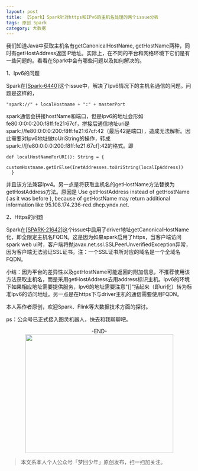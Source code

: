 ```yaml
---
layout: post
title: 【Spark】Spark针对https和IPv6的主机名处理的两个issue分析
tags: 原创 Spark
category: 大数据
---
```


我们知道Java中获取主机名有getCanonicalHostName, getHostName两种，同时有getHostAddress返回IP地址。实际上，在不同的平台和网络环境下它们是有一些问题的。看看在Spark中会有哪些问题以及如何解决的。

1、Ipv6的问题

Spark在[[Spark-6440]](https://github.com/apache/spark/pull/5424)这个issue中，解决了Ipv6情况下的主机名通信的问题。问题是这样的，

```
"spark://" + localHostname + ":" + masterPort
```

spark通信会拼接hostName和端口，但是Ipv6的地址会形如fe80:0:0:0:200:f8ff:fe21:67cf，拼接后通信地址uri是spark://fe80:0:0:0:200:f8ff:fe21:67cf:42（最后42是端口），造成无法解析。因此需要对Ipv6地址做toUriString的操作，转成spark://[fe80:0:0:0:200:f8ff:fe21:67cf]:42的格式。即

```
def localHostNameForURI(): String = {
    customHostname.getOrElse(InetAddresses.toUriString(localIpAddress))
  }
```

并且该方法兼容Ipv4。另一点是将获取主机名的getHostName方法替换为getHostAddress方法。原因是 Use getHostAddress instead of getHostName ( as it was before ), because of getHostName may return additional information like 95.108.174.236-red.dhcp.yndx.net.

2、Https的问题

Spark在[[SPARK-21642]](https://github.com/apache/spark/pull/18846)这个issue中启用了driver地址getCanonicalHostName化，即全限定主机名FQDN。这是因为如果spark启用了https，当客户端访问spark web ui时，客户端将抛javax.net.ssl.SSLPeerUnverifiedException异常，因为客户端无法验证SSL证书。注：一个SSL证书所对应的域名是一个全域名FQDN。

小结：因为平台的差异性以及getHostName可能返回的附加信息，不推荐使用该方法获取主机名，而是采用getHostAddress去用address标识主机。Ipv6的环境下如果相应地址需要提供服务，Ipv6的地址需要注意"[]"括起来（即uri化）转为标准Ipv6的访问地址。另一点是在https下与driver主机的通信需要使用FQDN。

本人系作者原创，欢迎Spark、Flink等大数据技术方面的探讨。

ps：公众号已正式接入图灵机器人，快去和我聊聊吧。

<center>-END-</center>

<div align="center">
<img src="http://7xlkoc.com1.z0.glb.clouddn.com/qrcodenew.jpg" width="400" height="320" />
</div>

> 本文系本人个人公众号「梦回少年」原创发布，扫一扫加关注。